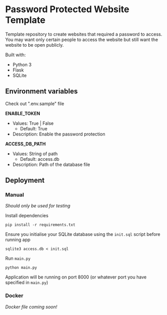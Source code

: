 # Password Protected Website Template

Template repository to create websites that required a password to access. You may want only certain people to access the website but still want the website to be open publicly.

Built with:

- Python 3
- Flask
- SQLite

## Environment variables

Check out ".env.sample" file

**ENABLE_TOKEN**

- Values: True | False
    - Default: True 
- Description: Enable the password protection

**ACCESS_DB_PATH**
- Values: String of path
    - Default: access.db
- Description: Path of the database file

## Deployment

### Manual

*Should only be used for testing*

Install dependencies 

    pip install -r requirements.txt

Ensure you initialise your SQLite database using the `init.sql` script before running app

    sqlite3 access.db < init.sql

Run `main.py`

    python main.py

Application will be running on port 8000 (or whatever port you have specified in `main.py`)

### Docker

*Docker file coming soon!*
